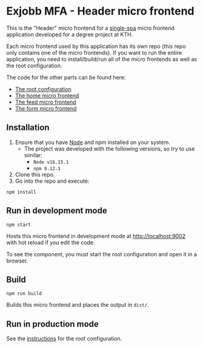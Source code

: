 # Exjobb MFA - Header micro frontend
This is the "Header" micro frontend for a [single-spa](https://single-spa.js.org/) micro frontend application developed for a degree project at KTH.

Each micro frontend used by this application has its own repo (this repo only contains one of the micro frontends). If you want to run the entire application, you need to install/build/run all of the micro frontends as well as the root configuration.

The code for the other parts can be found here:
- [The root configuration](https://github.com/majate/exjobb-mfa-root)
- [The home micro frontend](https://github.com/majate/exjobb-mfa-home)
- [The feed micro frontend](https://github.com/majate/exjobb-mfa-feed)
- [The form micro frontend](https://github.com/majate/exjobb-mfa-form)

## Installation
1. Ensure that you have [Node](https://nodejs.org/en/) and npm installed on your system.
    - The project was developed with the following versions, so try to use similar:
        - `Node v16.15.1`
        - `npm 8.12.1`
2. Clone this repo.
3. Go into the repo and execute:
```
npm install
```

## Run in development mode
```
npm start
```
Hosts this micro frontend in development mode at [http://localhost:9002](http://localhost:9002) with hot reload if you edit the code.

To see the component, you must start the root configuration and open it in a browser.

## Build
```
npm run build
```
Builds this micro frontend and places the output in `dist/`.

## Run in production mode
See the [instructions](https://github.com/majate/exjobb-mfa-root) for the root configuration.
